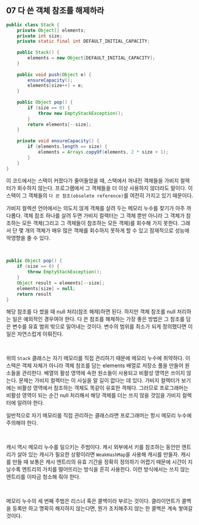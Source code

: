 ## 07 다 쓴 객체 참조를 해제하라

```java
public class Stack {
    private Object[] elements;
    private int size;
    private static final int DEFAULT_INITIAL_CAPACITY;
    
    public Stack() {
        elements = new Object[DEFAULT_INITIAL_CAPACITY];
    }
    
    public void push(Object e) {
        ensureCapacity();
        elements[size++] = e;
    }
    
    public Object pop() {
        if (size == 0) {
            throw new EmptyStackException();
        }
        return elements[--size];
    }
    
    private void ensureCapacity() {
        if (elements.length == size) {
            elements = Arrays.copyOf(elements, 2 * size + 1);
        }
    }
}
```

이 코드에서는 스택이 커졌다가 줄어들었을 때, 스택에서 꺼내진 객체들을 가비지 컬렉터가 회수하지 않는다. 프로그램에서 그 객체들을 더 이상 사용하지 않더라도 말이다. 이 스택이 그 객체들의 `다 쓴 참조(obsolete reference)`를 여전히 가지고 있기 때문이다.

가비지 컬렉션 언어에서는 의도치 않게 객체를 살려 두는 메모리 누수를 찾기가 아주 까다롭다. 객체 참조 하나를 살려 두면 가비지 컬렉터는 그 객체 뿐만 아니라 그 객체가 참조하는 모든 객체(그리고 그 객체들이 참조하는 모든 객체)를 회수해 가지 못한다. 그래서 단 몇 개의 객체가 매우 많은 객체를 회수하지 못하게 할 수 있고 잠재적으로 성능에 악영향을 줄 수 있다.

<br />

```java
public Object pop() {
    if (size == 0) {
        throw EmptyStackException();
    }
    Object result = elements[--size];
    elements[size] = null;
    return result
}
```

해당 참조를 다 썼을 때 null 처리(참조 해제)하면 된다. 하지만 객체 참조를 null 처리하는 일은 예외적인 경우여야 한다. 다 쓴 참조를 해제하는 가장 좋은 방법은 그 참조를 담은 변수를 유효 범위 밖으로 밀어내는 것이다. 변수의 범위를 최소가 되게 정의했다면 이 일은 자연스럽게 이뤄진다.

<br />

위의 `Stack` 클래스는 자기 메모리를 직접 관리하기 때문에 메모리 누수에 취약하다. 이 스택은 객체 자체가 아니라 객체 참조를 담는 elements 배열로 저장소 풀을 만들어 원소들을 관리한다. 배열의 활성 영역에 속한 원소들이 사용되고 비활성 영역은 쓰이지 않는다. 문제는 가비지 컬렉터는 이 사실을 알 길이 없다는 데 있다. 가비지 컬렉터가 보기에는 비활성 영역에서 참조하는 객체도 똑같이 유효한 객체다. 그러므로 프로그래머는 비활성 영역이 되는 순간 null 처리해서 해당 객체를 더는 쓰지 않을 것임을 가비지 컬렉터에 알려야 한다.

일반적으로 자기 메모리를 직접 관리하는 클래스라면 프로그래머는 항시 메모리 누수에 주의해야 한다.

<br />

캐시 역시 메모리 누수를 일으키는 주범이다. 캐시 외부에서 키를 참조하는 동안만 엔트리가 살아 있는 캐시가 필요한 상황이라면 `WeakHashMap`을 사용해 캐시를 만들자. 캐시를 만들 때 보통은 캐시 엔트리의 유효 기간을 정확히 정의하기 어렵기 때문에 시간이 지날수록 엔트리의 가치를 떨어뜨리는 방식을 흔히 사용한다. 이런 방식에서는 쓰지 않는 엔트리를 이따금 청소해 줘야 한다.

<br />

메모리 누수의 세 번째 주범은 리스너 혹은 콜백이라 부르는 것이다. 클라이언트가 콜백을 등록만 하고 명확히 해지하지 않는다면, 뭔가 조치해주지 않는 한 콜백은 계속 쌓여갈 것이다.